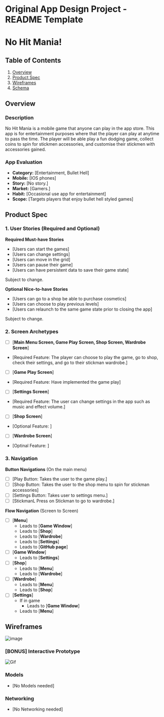 Original App Design Project - README Template
===

# No Hit Mania!

## Table of Contents

1. [Overview](#Overview)
2. [Product Spec](#Product-Spec)
3. [Wireframes](#Wireframes)
4. [Schema](#Schema)

## Overview

### Description
No Hit Mania is a mobile game that anyone can play in the app store. This app is for entertainment purposes where that the player can play at anytime to pass the time.
The player will be able play a fun dodging game, collect coins to spin for stickmen accessories, and customise their stickmen with accessories gained. 

### App Evaluation

- **Category:** [Entertainment, Bullet Hell]
- **Mobile:** [IOS phones]
- **Story:**  [No story.]
- **Market:** [Gamers.]
- **Habit:** [Occasional use app for entertainment]
- **Scope:** [Targets players that enjoy bullet hell styled games]

## Product Spec

### 1. User Stories (Required and Optional)

**Required Must-have Stories**

* [Users can start the games]
* [Users can change settings]
* [Users can move in the grid]
* [Users can pause their game]
* [Users can have persistent data to save their game state]

Subject to change.

**Optional Nice-to-have Stories**

* [Users can go to a shop be able to purchase cosmetics]
* [Users can choose to play previous levels]
* [Users can relaunch to the same game state prior to closing the app]

Subject to change.

### 2. Screen Archetypes

- [ ] [**Main Menu Screen, Game Play Screen, Shop Screen, Wardrobe Screen**]
* [Required Feature: The player can choose to play the game, go to shop, check their settings, and go to their stickman wardrobe.]
- [ ] [**Game Play Screen**]
* [Required Feature: Have implemented the game play]
- [ ] [**Settings Screen**]
* [Required Feature: The user can change settings in the app such as music and effect volume.]
- [ ] [**Shop Screen**]
* [Optional Feature: ]
- [ ] [**Wardrobe Screen**] 
* [Optinal Feature: ]

### 3. Navigation 

**Button Navigations** (On the main menu)

- [ ] [Play Button: Takes the user to the game play.]
- [ ] [Shop Button: Takes the user to the shop menu to spin for stickman accessories]
- [ ] [Settings Button: Takes user to settings menu.]
- [ ] [StickmanL Press on Stickman to go to wardrobe.]

**Flow Navigation** (Screen to Screen)

- [ ] [**Menu**]
  * Leads to [**Game Window**]
  * Leads to [**Shop**]
  * Leads to [**Wardrobe**]
  * Leads to [**Settings**]
  * Leads to [**GitHub page**]
- [ ] [**Game Window**]
  * Leads to [**Settings**]
- [ ] [**Shop**]
  * Leads to [**Menu**]
  * Leads to [**Wardrobe**]
- [ ] [**Wardrobe**]
  * Leads to [**Menu**]
  * Leads to [**Shop**]
- [ ] [**Settings**]
  * If in game
    * Leads to [**Game Window**]
  * Leads to [**Menu**]


## Wireframes

![image](https://github.com/user-attachments/assets/6faaeabe-3e5f-44da-9c01-daa2381efbdc)

### [BONUS] Interactive Prototype

![Gif](https://media0.giphy.com/media/v1.Y2lkPTc5MGI3NjExeDYxZ3AwZG1vd241M2NwdXVvb2trOXg3eGp0dXBmMGlhOWJrM3VzbCZlcD12MV9pbnRlcm5hbF9naWZfYnlfaWQmY3Q9Zw/djaegchkYeOTeXcxgp/giphy.gif)

### Models

- [No Models needed]

### Networking

- [No Networking needed]
